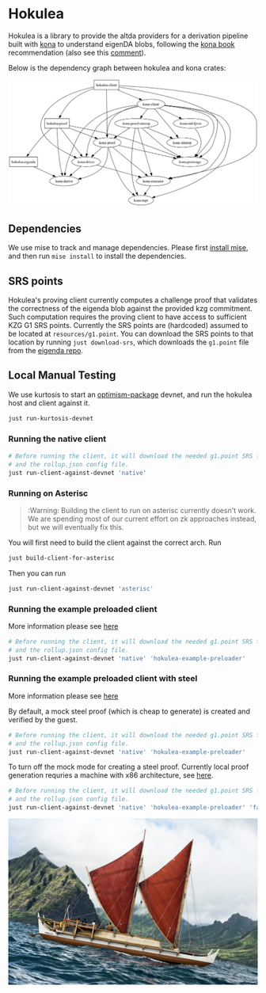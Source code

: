 # Hokulea

Hokulea is a library to provide the altda providers for a derivation pipeline built with [kona](https://github.com/anton-rs/kona) to understand eigenDA blobs, following the [kona book](https://op-rs.github.io/kona/protocol/derive/providers.html#implementing-a-custom-data-availability-provider) recommendation (also see this [comment](https://github.com/anton-rs/kona/pull/862#issuecomment-2515038089)).

Below is the dependency graph between hokulea and kona crates:
<!-- Run `just generate-deps-graphviz` to regenerate/update this diagram -->
![](./generated/dependencies_graph.png)

## Dependencies

We use mise to track and manage dependencies. Please first [install mise](https://mise.jdx.dev/getting-started.html), and then run `mise install` to install the dependencies.

## SRS points
Hokulea's proving client currently computes a challenge proof that validates the correctness of the eigenda blob against the provided kzg commitment. Such computation requires the proving client to have access to sufficient KZG G1 SRS points. Currently the SRS points are (hardcoded) assumed to be located at `resources/g1.point`. You can download the SRS points to that location by running `just download-srs`, which downloads the `g1.point` file from the [eigenda repo](https://github.com/Layr-Labs/eigenda-proxy/tree/main/resources).

## Local Manual Testing

We use kurtosis to start an [optimism-package](https://github.com/ethpandaops/optimism-package/tree/main) devnet, and run the hokulea host and client against it.

```bash
just run-kurtosis-devnet
```

### Running the native client

```bash
# Before running the client, it will download the needed g1.point SRS file
# and the rollup.json config file.
just run-client-against-devnet 'native'
```

### Running on Asterisc

> :Warning: Building the client to run on asterisc currently doesn't work. We are spending most of our current effort on zk approaches instead, but we will eventually fix this.

You will first need to build the client against the correct arch. Run
```bash
just build-client-for-asterisc
```
Then you can run
```bash
just run-client-against-devnet 'asterisc'
```

### Running the example preloaded client
More information please see [here](./example/preloader/README.md)

```bash
# Before running the client, it will download the needed g1.point SRS file
# and the rollup.json config file.
just run-client-against-devnet 'native' 'hokulea-example-preloader'
```

### Running the example preloaded client with steel
More information please see [here](./example/preloader/README.md)

By default, a mock steel proof (which is cheap to generate) is created and verified by the guest.


```bash
# Before running the client, it will download the needed g1.point SRS file
# and the rollup.json config file.
just run-client-against-devnet 'native' 'hokulea-example-preloader' 
```

To turn off the mock mode for creating a steel proof. Currently local proof generation requries a machine with x86 architecture, see [here](https://dev.risczero.com/api/generating-proofs/local-proving#proving-hardware). 

```bash
# Before running the client, it will download the needed g1.point SRS file
# and the rollup.json config file.
just run-client-against-devnet 'native' 'hokulea-example-preloader' 'false'
```

![](./hokulea.jpeg)
